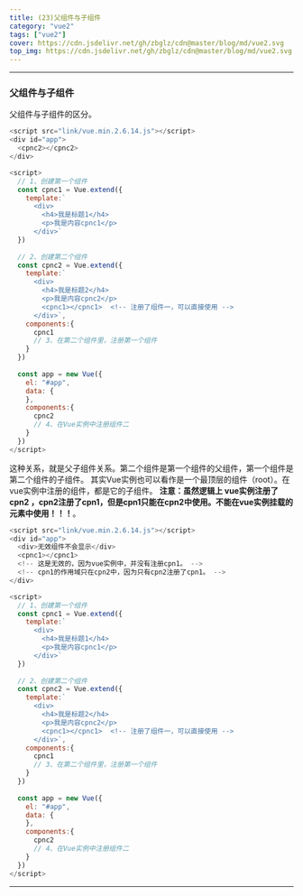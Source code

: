 ```yaml
---
title: (23)父组件与子组件
category: "vue2"
tags: ["vue2"]
cover: https://cdn.jsdelivr.net/gh/zbglz/cdn@master/blog/md/vue2.svg
top_img: https://cdn.jsdelivr.net/gh/zbglz/cdn@master/blog/md/vue2.svg
---
```


***

### 父组件与子组件

父组件与子组件的区分。


```js vue2
<script src="link/vue.min.2.6.14.js"></script>
<div id="app">
  <cpnc2></cpnc2>
</div>

<script>
  // 1、创建第一个组件
  const cpnc1 = Vue.extend({  
    template:`
      <div>
        <h4>我是标题1</h4>
        <p>我是内容cpnc1</p>
      </div>`
  })
  
  // 2、创建第二个组件
  const cpnc2 = Vue.extend({
    template:`
      <div>
        <h4>我是标题2</h4>
        <p>我是内容cpnc2</p>
        <cpnc1></cpnc1>  <!-- 注册了组件一，可以直接使用 -->
      </div>`,
    components:{
      cpnc1
      // 3、在第二个组件里，注册第一个组件
    }
  })
  
  const app = new Vue({
    el: "#app",
    data: {
    },
    components:{
      cpnc2
      // 4、在Vue实例中注册组件二
    }
  })
</script>
```


这种关系，就是父子组件关系。第二个组件是第一个组件的父组件，第一个组件是第二个组件的子组件。
其实Vue实例也可以看作是一个最顶层的组件（root）。在vue实例中注册的组件，都是它的子组件。
**注意：虽然逻辑上 vue实例注册了cpn2 ，cpn2注册了cpn1，但是cpn1只能在cpn2中使用。不能在vue实例挂载的元素中使用！！！**。


```js vue2
<script src="link/vue.min.2.6.14.js"></script>
<div id="app">
  <div>无效组件不会显示</div>
  <cpnc1></cpnc1>
  <!-- 这是无效的，因为vue实例中，并没有注册cpn1。 -->
  <!-- cpn1的作用域只在cpn2中，因为只有cpn2注册了cpn1。 -->
</div>

<script>
  // 1、创建第一个组件
  const cpnc1 = Vue.extend({  
    template:`
      <div>
        <h4>我是标题1</h4>
        <p>我是内容cpnc1</p>
      </div>`
  })
  
  // 2、创建第二个组件
  const cpnc2 = Vue.extend({
    template:`
      <div>
        <h4>我是标题2</h4>
        <p>我是内容cpnc2</p>
        <cpnc1></cpnc1>  <!-- 注册了组件一，可以直接使用 -->
      </div>`,
    components:{
      cpnc1
      // 3、在第二个组件里，注册第一个组件
    }
  })
  
  const app = new Vue({
    el: "#app",
    data: {
    },
    components:{
      cpnc2
      // 4、在Vue实例中注册组件二
    }
  })
</script>
```


***